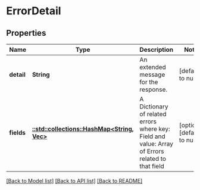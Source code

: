 # ErrorDetail

## Properties
Name | Type | Description | Notes
------------ | ------------- | ------------- | -------------
**detail** | **String** | An extended message for the response. | [default to null]
**fields** | [**::std::collections::HashMap<String, Vec<String>>**](array.md) | A Dictionary of related errors where key: Field and value: Array of Errors related to that field | [optional] [default to null]

[[Back to Model list]](../README.md#documentation-for-models) [[Back to API list]](../README.md#documentation-for-api-endpoints) [[Back to README]](../README.md)


